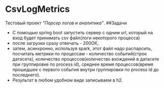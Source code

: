 # CsvLogMetrics
Тестовый проект _"Парсер логов и аналитика"_.
##Задачи
* С помощью spring boot запустить сервер с одним url, который на вход будет принимать csv файл(логи некоторого процесса)
* после загрузки сразу отвечать - 200ОК, 
* затем, асинхронно, используя spark, этот файл надо распарсить, посчитать метрики по процессам - количество событий(строк датасета), количество процессов(количество вхождений в датасете при группировке по process id), среднее время процессов(время прошедшее с первого события внутри группировки по process id до последнего).
* Результат в любом удобном виде записываем в h2.